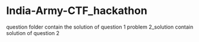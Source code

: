 # India-Army-CTF_hackathon
question folder contain the solution of question 1
problem 2_solution contain solution of question 2
